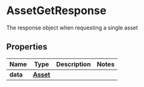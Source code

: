 

# AssetGetResponse

The response object when requesting a single asset

## Properties

| Name | Type | Description | Notes |
|------------ | ------------- | ------------- | -------------|
|**data** | [**Asset**](Asset.md) |  |  |



